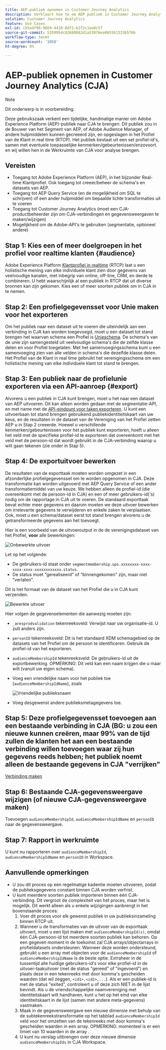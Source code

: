 ```yaml
---
title: AEP-publiek opnemen in Customer Journey Analytics
description: Verklaart hoe te om AEP publiek in Customer Journey Analytics voor verdere analyse op te nemen.
solution: Customer Journey Analytics
feature: Use Cases
exl-id: cb5a4f98-9869-4410-8df2-b2f2c1ee8c57
source-git-commit: 535095dc82680882d1a53076ea0655b1333b576b
workflow-type: tm+mt
source-wordcount: '1058'
ht-degree: 0%

---
```


# AEP-publiek opnemen in Customer Journey Analytics (CJA)

>[!NOTE]
>
>Dit onderwerp is in voorbereiding.

Deze gebruikszaak verkent een tijdelijke, handmatige manier om Adobe Experience Platform (AEP)-publiek naar CJA te brengen. Dit publiek zou in de Bouwer van het Segment van AEP, of Adobe Audience Manager, of andere hulpmiddelen kunnen gecreeerd zijn, en opgeslagen in het Profiel van de Klant in real time (RTCP). Het publiek bestaat uit een set profiel-id&#39;s, samen met eventuele toepasselijke kenmerken/gebeurtenissen/enzovoort. en wij willen hen in de Werkruimte van CJA voor analyse brengen.

## Vereisten

* Toegang tot Adobe Experience Platform (AEP), in het bijzonder Real-time Klantprofiel.  Ook toegang tot creeer/beheer de schema&#39;s en datasets van AEP.
* Toegang tot AEP Query Service (en de mogelijkheid om SQL te schrijven) of een ander hulpmiddel om bepaalde lichte transformaties uit te voeren
* Toegang tot Customer Journey Analytics (moet een CJA-productbeheerder zijn om CJA-verbindingen en gegevensweergaven te maken/wijzigen)
* Mogelijkheid om de Adobe-API&#39;s te gebruiken (segmentatie, optioneel andere)

## Stap 1: Kies een of meer doelgroepen in het profiel voor realtime klanten {#audience}

Adobe Experience Platform [Klantprofiel in realtime](https://experienceleague.adobe.com/docs/experience-platform/profile/home.html?lang=en) (RTCP) laat u een holistische mening van elke individuele klant zien door gegevens van veelvoudige kanalen, met inbegrip van online, off-line, CRM, en derde te combineren. U hebt waarschijnlijk al een publiek in RTCP dat uit diverse bronnen kan zijn gekomen. Kies een of meer soorten publiek om in CJA in te nemen.

## Stap 2: Een profielgegevensset voor Unie maken voor het exporteren

Om het publiek naar een dataset uit te voeren die uiteindelijk aan een verbinding in CJA kan worden toegevoegd, moet u een dataset tot stand brengen het waarvan schema een Profiel is [Unieschema](https://experienceleague.adobe.com/docs/experience-platform/profile/union-schemas/union-schema.html?lang=en#understanding-union-schemas).
De schema&#39;s van de unie zijn samengesteld uit veelvoudige schema&#39;s die de zelfde klasse delen en voor Profiel toegelaten. Met het samenvoegingsschema kunt u een samenvoeging zien van alle velden in schema&#39;s die dezelfde klasse delen. Het Profiel van de Klant in real time gebruikt het verenigingsschema om een holistische mening van elke individuele klant tot stand te brengen.

## Stap 3: Een publiek naar de profielunie exporteren via een API-aanroep {#export}

Alvorens u een publiek in CJA kunt brengen, moet u het naar een dataset van AEP uitvoeren. Dit kan alleen worden gedaan met de segmentatie-API, en met name met de [API-eindpunt voor taken exporteren](https://experienceleague.adobe.com/docs/experience-platform/segmentation/api/export-jobs.html?lang=en). U kunt een uitvoerbaan tot stand brengen gebruikend publiekidentiteitskaart van uw keus, en de resultaten in de dataset van de Vereniging van het Profiel zetten AEP u in Stap 2 creeerde.  Hoewel u verschillende kenmerken/gebeurtenissen voor het publiek kunt exporteren, hoeft u alleen het veld met de specifieke profiel-id te exporteren dat overeenkomt met het veld met de persoon-id dat wordt gebruikt in de CJA-verbinding waarop u wilt gaan tekenen (zie onder in Stap 5).

## Stap 4: De exportuitvoer bewerken

De resultaten van de exporttaak moeten worden omgezet in een afzonderlijke profielgegevensset om te worden opgenomen in CJA.  Deze transformatie kan worden uitgevoerd met AEP Query Service of een ander transformatiemiddel van uw keuze.  We hebben alleen de profiel-id (die overeenkomt met de persoon-id in CJA) en een of meer gebruikers-id(&#39;s) nodig om de rapportage in CJA uit te voeren. De standaard exporttaak bevat echter meer gegevens en daarom moeten we deze uitvoer bewerken om irrelevante gegevens te verwijderen en enkele zaken te verplaatsen.  Ook, moet u een schema/dataset eerst tot stand brengen alvorens u de getransformeerde gegevens aan het toevoegt.

Hier is een voorbeeld van de uitvoeroutput in de de verenigingsdataset van het Profiel, **voor** alle bewerkingen:

![Onbewerkte uitvoer](assets/export-unedited.png)

Let op het volgende:

* De gebruikers-id staat onder `segmentmembership.ups.xxxxxxxx-xxxx-xxxx-xxxx-xxxxxxxxxxxx.status`.
* De status moet &quot;gerealiseerd&quot; of &quot;binnengekomen&quot; zijn, maar niet &quot;verlaten&quot;.

Dit is het formaat van de dataset van het Profiel die u in CJA kunt verzenden.

![Bewerkte uitvoer](assets/export-edited.png)

Hier volgen de gegevenselementen die aanwezig moeten zijn:

* `_aresprodvalidation` tekenreeksveld: Verwijst naar uw organisatie-id. U zult anders zijn.
* `personID` tekenreeksveld: Dit is het standaard XDM schemagebied op de datasets van het Profiel om de persoon te identificeren. Gebruik de profiel-id van het exporteren.
* `audienceMembershipId` tekenreeksveld: De gebruikers-id uit de exportbewerking.  OPMERKING: Dit veld kan een naam krijgen die u maar wilt (vanuit uw eigen schema).
* Voeg een vriendelijke naam voor het publiek toe (`audienceMembershipIdName`), zoals

   ![Vriendelijke publieksnaam](assets/audience-name.png)

* Voeg desgewenst andere publieksmetagegevens toe.

## Stap 5: Deze profielgegevensset toevoegen aan een bestaande verbinding in CJA (BG: u zou een nieuwe kunnen creëren, maar 99% van de tijd zullen de klanten het aan een bestaande verbinding willen toevoegen waar zij hun gegevens reeds hebben; het publiek noemt alleen de bestaande gegevens in CJA &quot;verrijken&quot;

[Verbinding maken](/help/connections/create-connection.md)

## Stap 6: Bestaande CJA-gegevensweergave wijzigen (of nieuwe CJA-gegevensweergave maken)

Toevoegen `audienceMembershipId`, `audienceMembershipIdName` en `personID` naar de gegevensweergave.

## Stap 7: Rapport in werkruimte

U kunt nu rapporteren over `audienceMembershipId`, `audienceMembershipIdName` en `personID` in Workspace.

## Aanvullende opmerkingen

* U zou dit proces op een regelmatige kadentie moeten uitvoeren, zodat de publieksgegevens constant binnen CJA worden verfrist.
* U kunt meerdere soorten publiek importeren binnen één CJA-verbinding. Dit vergroot de complexiteit van het proces, maar het is mogelijk. Dit werkt alleen als u enkele wijzigingen aanbrengt in het bovenstaande proces:
   1. Voer dit proces voor elk gewenst publiek in uw publieksinzameling binnen RTCP uit.
   1. Wanneer u de transformaties van de uitvoer van de exporttaak uitvoert, moet u een lijst maken met `audienceMembershipId(s)`, omdat één CJA-persoon-id tot meerdere soorten publiek kan behoren. Op een gegeven moment in de toekomst zal CJA arrays/objectarrays in profieldatasets ondersteunen. Wanneer deze worden ondersteund, gebruikt u een array met objecten voor de `audienceMembershipId` of `audienceMembershipIdName` is de beste optie. Extraheer in de tussentijd alle huidige gebruikers-id&#39;s voor elke profiel-id in de uitvoer-taakuitvoer (met de status &quot;gereed&quot; of &quot;ingevoerd&quot;) en plaats deze in een tekenreeks met door komma&#39;s gescheiden waarden (dat wil zeggen, `<id1>,<id2>,...`).  Als er een publiek-id is met de status &quot;exited&quot;, controleert u of deze zich NIET in de lijst bevindt.  Als u de vriendschappelijke naamvereniging met identiteitskaart wilt handhaven, kunt u het op het eind van elke identiteitskaart in de lijst (samen met andere meta-gegevens) vastmaken.
   1. Maak in de gegevensweergave een nieuwe dimensie met behulp van de subtekenreekstransformatie op het tabblad `audienceMembershipId` veld voor het omzetten van de tekenreeks met door komma&#39;s gescheiden waarden in een array. OPMERKING: momenteel is er een limiet van 10 waarden in de array .
   1. U kunt nu verslag uitbrengen over deze nieuwe dimensie `audienceMembershipIds` in CJA Workspace.
